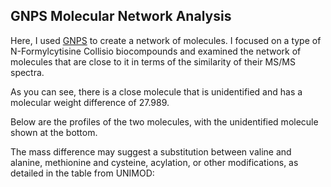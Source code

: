 ## GNPS Molecular Network Analysis

Here, I used [GNPS](https://gnps.ucsd.edu/ProteoSAFe/static/gnps-splash.jsp) to create a network of molecules. I focused on a type of N-Formylcytisine Collisio biocompounds and examined the network of molecules that are close to it in terms of the similarity of their MS/MS spectra.



As you can see, there is a close molecule that is unidentified and has a molecular weight difference of 27.989.

Below are the profiles of the two molecules, with the unidentified molecule shown at the bottom.



The mass difference may suggest a substitution between valine and alanine, methionine and cysteine, acylation, or other modifications, as detailed in the table from UNIMOD:







